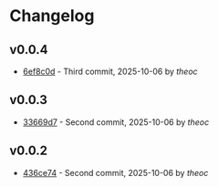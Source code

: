 # Changelog

## v0.0.4

- [6ef8c0d](/6ef8c0d0306b2afb448c6abc6294c284dfc0c659) - Third commit, 2025-10-06 by *theoc*


## v0.0.3

- [33669d7](/33669d76a10dc60b6eafce549544b0fc36791717) - Second commit, 2025-10-06 by *theoc*


## v0.0.2

- [436ce74](/436ce74ac7a3d6bab73946522a19ec7a24dc78d8) - Second commit, 2025-10-06 by *theoc*


